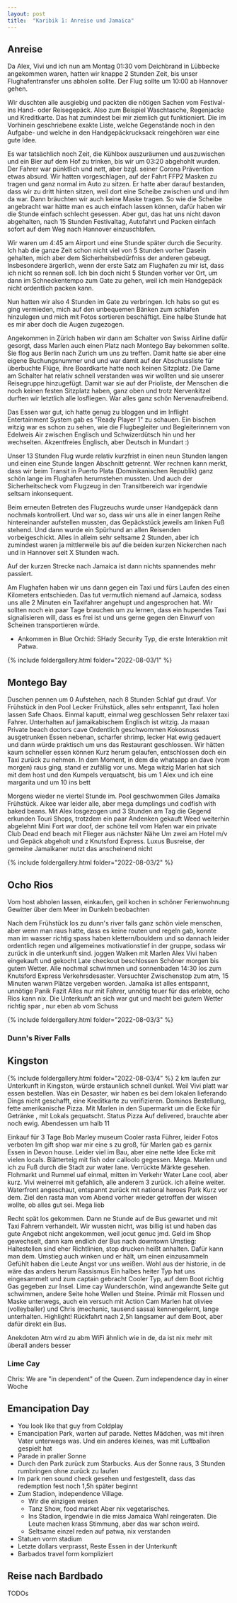 ```yaml
---
layout: post
title:  "Karibik 1: Anreise und Jamaica"
---
```


## Anreise
Da Alex, Vivi und ich nun am Montag 01:30 vom Deichbrand in Lübbecke angekommen waren, hatten wir knappe 2 Stunden Zeit, bis unser Flughafentransfer uns abholen sollte.
Der Flug sollte um 10:00 ab Hannover gehen.

Wir duschten alle ausgiebig und packten die nötigen Sachen vom Festival- ins Hand- oder Reisegepäck. 
Also zum Beispiel Waschtasche, Regenjacke und Kreditkarte.
Das hat zumindest bei mir ziemlich gut funktioniert. 
Die im Vorhinein geschriebene exakte Liste, welche Gegenstände noch in den Aufgabe- und welche in den Handgepäckrucksack reingehören war eine gute Idee.

Es war tatsächlich noch Zeit, die Kühlbox auszuräumen und auszuwischen und ein Bier auf dem Hof zu trinken, bis wir um 03:20 abgehohlt wurden.
Der Fahrer war pünktlich und nett, aber bzgl. seiner Corona Prävention etwas absurd.
Wir hatten vorgeschlagen, auf der Fahrt FFP2 Masken zu tragen und ganz normal im Auto zu sitzen.
Er hatte aber darauf bestanden, dass wir zu dritt hinten sitzen, weil dort eine Scheibe zwischen und und ihm da war.
Dann bräuchten wir auch keine Maske tragen.
So wie die Scheibe angebracht war hätte man es auch einfach lassen können, dafür haben wir die Stunde einfach schlecht gesessen.
Aber gut, das hat uns nicht davon abgehalten, nach 15 Stunden Festivaltag, Autofahrt und Packen einfach sofort auf dem Weg nach Hannover einzuschlafen.

Wir waren um 4:45 am Airport und eine Stunde später durch die Security.
Ich hab die ganze Zeit schon nicht viel von 5 Stunden vorher Dasein gehalten, mich aber dem Sicherheitsbedürfniss der anderen gebeugt.
Insbesondere ärgerlich, wenn der erste Satz am Flughafen zu mir ist, dass ich nicht so rennen soll.
Ich bin doch nicht 5 Stunden vorher vor Ort, um dann im Schneckentempo zum Gate zu gehen, weil ich mein Handgepäck nicht ordentlich packen kann.

Nun hatten wir also 4 Stunden im Gate zu verbringen.
Ich habs so gut es ging vermieden, mich auf den unbequemen Bänken zum schlafen hinzulegen und mich mit Fotos sortieren beschäftigt.
Eine halbe Stunde hat es mir aber doch die Augen zugezogen.

Angekommen in Zürich haben wir dann am Schalter von Swiss Airline dafür gesorgt, dass Marlen auch einen Platz nach Montego Bay bekommen sollte.
Sie flog aus Berlin nach Zurich um uns zu treffen.
Damit hatte sie aber eine eigene Buchungsnummer und und war damit auf der Abschussliste für überbuchte Flüge, ihre Boardkarte hatte noch keinen Sitzplatz.
Die Dame am Schalter hat relativ schnell verstanden was wir wollten und sie unserer Reisegruppe hinzugefügt.
Damit war sie auf der Prioliste, der Menschen die noch keinen festen Sitzplatz haben, ganz oben und trotz Nervenkitzel durften wir letztlich alle losfliegen.
War alles ganz schön Nervenaufreibend.

Das Essen war gut, ich hatte genug zu bloggen und im Inflight Entertainment System gab es "Ready Player 1" zu schauen.
Ein bischen witzig war es schon zu sehen, wie die Flugbegleiter und Begleiterinnern von Edelweis Air zwischen Englisch und Schwizerdütsch hin und her wechselten.
Akzentfreies Englisch, aber Deutsch in Mundart :)

Unser 13 Stunden Flug wurde relativ kurzfrist in einen neun Stunden langen und einen eine Stunde langen Abschnitt getrennt.
Wer rechnen kann merkt, dass wir beim Transit in Puerto Plata (Dominikanischen Republik) ganz schön lange im Flughafen herumstehen mussten.
Und auch der Sicherheitscheck vom Flugzeug in den Transitbereich war irgendwie seltsam inkonsequent.

Beim erneuten Betreten des Flugzeuchs wurde unser Handgepäck dann nochmals kontrolliert.
Und war so, dass wir uns alle in einer langen Reihe hintereinander aufstellen mussten, das Gepäckstück jeweils am linken Fuß stehend. Und dann wurde ein Spürhund an allen Reisenden vorbeigeschickt. 
Alles in alleim sehr seltsame 2 Stunden, aber ich zumindest waren ja mittlerweile bis auf die beiden kurzen Nickerchen nach und in Hannover seit X Stunden wach.

Auf der kurzen Strecke nach Jamaica ist dann nichts spannendes mehr passiert.

Am Flughafen haben wir uns dann gegen ein Taxi und fürs Laufen des einen Kilometers entschieden.
Das tut vermutlich niemand auf Jamaica, sodass uns alle 2 Minuten ein Taxifahrer angehupt und angesprochen hat.
Wir sollten noch ein paar Tage brauchen um zu lernen, dass ein hupendes Taxi signalisieren will, dass es frei ist und uns gerne gegen den Einwurf von Scheinen transportieren würde.

* Ankommen in Blue Orchid: SHady Security Typ, die erste Interaktion mit Patwa.

{% include foldergallery.html folder="2022-08-03/1" %}

## Montego Bay
Duschen pennen um 0
Aufstehen, nach 8 Stunden Schlaf gut drauf. Vor Frühstück in den Pool
Lecker Frühstück, alles sehr entspannt, Taxi holen lassen
Safe Chaos. Einmal kaputt, einmal weg geschlossen
Sehr relaxer taxi Fahrer. Unterhalten auf jamaikabischem Englisch ist witzig. Ja maaan
Private beach doctors cave
Ordentlich geschwommen
Kokosnuss ausgetrunken
Essen nebenan, scharfer shrimp, lecker
Hat ewig gedauert und dann würde praktisch um uns das Restaurant geschlossen. Wir hätten kaum schneller essen können
Kurz herum gelaufen, entschlossen doch ein Taxi zurück zu nehmen. In dem Moment, in dem die whatsapp an dave (vom morgen) raus ging, stand er zufällig vor uns. Mega witzig
Marlen hat sich mit dem host und den Kumpels verquatscht, bis um 1
Alex und ich eine margarita und um 10 ins bett


Morgens wieder ne viertel Stunde im. Pool geschwommen
Giles Jamaika Frühstück. Aikee war leider alle, aber mega dumplings und codfish with baked beans.
Mit Alex losgezogen und 3 Stunden am Tag die Gegend erkunden
Touri Shops, trotzdem ein paar Andenken gekauft
Weed weiterhin abgelehnt
Mini Fort war doof, der schöne teil vom Hafen war ein private Club
Dead end beach mit Flieger aus nächster Nähe
Um zwei am Hotel m/v und Gepäck abgeholt und z Knutsford Express.
Luxus Busreise, der gemeine Jamaikaner nutzt das anscheinend nicht


{% include foldergallery.html folder="2022-08-03/2" %}


## Ocho Rios

Vom host abholen lassen, einkaufen, geil kochen in schöner Ferienwohnung
Gewitter über dem Meer im Dunkeln beobachten


Nach dem Frühstück los zu dunn's river falls
ganz schön viele menschen, aber wenn man raus hatte, dass es keine routen und regeln gab, konnte man im wasser richtig spass haben
klettern/bouldern und so
dannach leider ordentlich regen und allgemeines motivationstief in der gruppe, sodass wir zurück in die unterkunft sind.
joggen
Walken mit Marlen
Alex Vivi haben eingekauft und gekocht
Late checkout beschlossen
Schöner morgen bis gutem Wetter. Alle nochmal schwimmen und sonnenbaden
14:30 los zum Knutsford Express
Verkehrsdesaster. Versuchter Zwischenstop zum atm, 15 Minuten warwn Plätze vergeben worden. Jamaika ist alles entspannt, unnötige Panik
Fazit Alles nur mit Fahrer, unnötig teuer für das erlebte, ocho Rios kann nix. Die Unterkunft an sich war gut und macht bei gutem Wetter richtig spar , nur eben ab vom Schuss


{% include foldergallery.html folder="2022-08-03/3" %}

### Dunn's River Falls

## Kingston

{% include foldergallery.html folder="2022-08-03/4" %}
2 km laufen zur Unterkunft in Kingston, würde erstaunlich schnell dunkel. Weil Vivi platt war essen bestellen. Was ein Desaster, wir haben es bei dem lokalen lieferando Dings nicht geschafft, eine Kreditkarte zu verifizieren. Dominos Bestellung, fette amerikanische Pizza. Mit Marlen in den Supermarkt um die Ecke für Getränke , mit Lokals gequatscht. Status Pizza Auf delivered, brauchte aber noch ewig. Abendessen um halb 11


Einkauf für 3 Tage
Bob Marley museum
Cooler rasta Führer, leider Fotos verboten
Im gift shop war mir eine s zu groß, für Marlen gab es garnix
Essen in Devon house. Leider viel im Bau, aber eine nette Idee Ecke mit vielen locals. Blätterteig mit fish oder calloolo gegessen. Mega.
Marlen und ich zu Fuß durch die Stadt zur water lane. Verrückte Märkte gesehen. Flohmarkt und Rummel uaf einmal, mitten im Verkehr
Water Lane cool, aber kurz. Vivi weinerrei mit gefahlich, alle anderem 3 zurück. ich alleine weiter.
Waterfront angeschaut, entspannt zurück mit national heroes Park
Kurz vor dem. Ziel den rasta man vom Abend vorher wieder getroffen der wissen wollte, ob alles gut sei. Mega lieb


Recht spät los gekommen. Dann ne Stunde auf de Bus gewartet und mit Taxi Fahrern verhandelt. Wir wussten nicht, was billig ist und haben das gute Angebot nicht angekommen, weil jocut genuc jmd. Geld im Shop gewechselt, dann kam endlich der Bus nach downtown
Umstieg: Haltestellen sind eher Richtlinien, stop drucken heißt anhalten. Dafür kann man dem. Umstieg auch winken und er hält, um einen einzusammeln
Gefühlt haben die Leute Angst vor uns weißen. Wohl aus der historie, in de wäre das anders herum Rassismus
Ein halbes heiter Typ hat uns eingesammelt und zum captain gebracht
Cooler Typ, auf dem Boot richtig Gas gegeben zur Insel.
Lime cay Wunderschön, wind angewandte Seite gut schwimmen, andere Seite hohe Wellen und Steine. Primär mit Flossen und Maske unterwegs, auch ein versuch mit Action Cam
Marlen hat oliviee (volleyballer) und Chris (mechanic, tausend sassa) kennengelernt, lange unterhalten. Highlight!
Rückfahrt nach 2,5h langsamer auf dem Boot, aber dafür direkt ein Bus.


Anekdoten
Atm wird zu abm
WiFi ähnlich wie in de, da ist nix mehr mit überall anders besser


### Lime Cay

Chris: We are "in dependent" of the Queen. Zum independence day in einer Woche 

## Emancipation Day
* You look like that guy from Coldplay 
* Emancipation Park, warten auf parade. Nettes Mädchen, was mit ihren Vater unterwegs was. Und ein anderes kleines, was mit Luftballon gespielt hat
* Parade in praller Sonne 
* Durch den Park zurück zum Starbucks. Aus der Sonne raus, 3 Stunden rumbringen ohne zurück zu laufen 
* Im park nen sound check gesehen und festgestellt, dass das redemption fest noch 1,5h später beginnt
* Zum Stadion, independence Village.
  * Wir die einzigen weisen
  * Tanz Show, food market Aber nix vegetarisches.
  * Ins Stadion, irgendwie in die miss Jamaica Wahl reingeraten. Die Leute machen krass Stimmung, aber das war schon weird.
  * Seltsame einzel reden auf patwa, nix verstanden 
* Statuen vorm stadium
* Letzte dollars verprasst, Reste Essen in der Unterkunft
* Barbados travel form kompliziert 

## Reise nach Bardbado
TODOs
